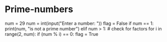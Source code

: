 # Prime-numbers
num = 29
num = int(input("Enter a number: "))
flag = False
if num == 1:
    print(num, "is not a prime number")
elif num > 1:
    # check for factors
    for i in range(2, num):
        if (num % i) == 0:
            flag = True
            

